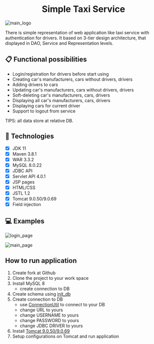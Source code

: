 <center><h1>Simple Taxi Service</h1></center>

![main_logo](http://royaltaxi247.com/upload/logo.png)

There is simple representation of web application like taxi service 
with authentication for drivers.
It based on 3-tier design architecture, that displayed in DAO, 
Service and Representation levels.

## :clipboard: Functional possibilities

* Login/registration for drivers before start using
* Creating car's manufacturers, cars without drivers, drivers
* Adding drivers to cars
* Updating car's manufacturers, cars without drivers, drivers
* Soft-deleting car's manufacturers, cars, drivers
* Displaying all car's manufacturers, cars, drivers
* Displaying cars for current driver
* Support to logout from service

TIPS: all data store at relative DB.

## :electric_plug: Technologies

* [X] JDK 11
* [X] Maven 3.8.1
* [X] WAR 3.3.2
* [X] MySQL 8.0.22
* [X] JDBC API
* [X] Servlet API 4.0.1
* [X] JSP pages
* [X] HTML/CSS
* [X] JSTL 1.2
* [X] Tomcat 9.0.50/9.0.69
* [X] Field injection

## :computer: Examples

![login_page](https://i.paste.pics/fcb47fbc106e9c4e71fbd7a7320d08ad.png)

![main_page](https://i.paste.pics/3886bf7cf5c8c477787ddc7edfd4d5a8.png)

## How to run application

1. Create fork at Github
2. Clone the project to your work space
3. Install MySQL 8
   * create connection to DB
4. Create schema using [init_db](https://github.com/apc10bbe/taxi-service/blob/first-version/src/main/resources/init_db.sql)
5. Create connection to DB
   * use [ConnectionUtil](https://github.com/apc10bbe/taxi-service/blob/first-version/src/main/java/taxi/util/ConnectionUtil.java) to connect to your DB
   * change URL to yours
   * change USERNAME to yours
   * change PASSWORD to yours
   * change JDBC DRIVER to yours
6. Install [Tomcat 9.0.50/9.0.69](https://tomcat.apache.org/download-90.cgi)
7. Setup configurations on Tomcat and run application